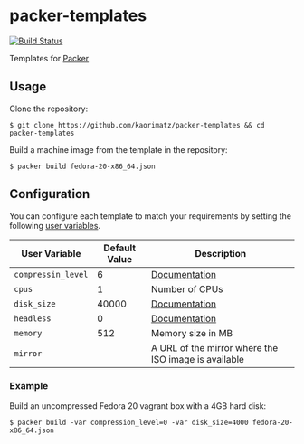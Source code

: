 # packer-templates

[![Build Status](http://img.shields.io/travis/kaorimatz/packer-templates.svg?style=flat)](https://travis-ci.org/kaorimatz/packer-templates)

Templates for [Packer](http://www.packer.io/)

## Usage

Clone the repository:

    $ git clone https://github.com/kaorimatz/packer-templates && cd packer-templates

Build a machine image from the template in the repository:

    $ packer build fedora-20-x86_64.json

## Configuration

You can configure each template to match your requirements by setting the following [user variables](https://packer.io/docs/templates/user-variables.html).

 User Variable      | Default Value | Description
--------------------|---------------|----------------------------------------------------------------------------------------
 `compressin_level` | 6             | [Documentation](https://packer.io/docs/post-processors/vagrant.html#compression_level)
 `cpus`             | 1             | Number of CPUs
 `disk_size`        | 40000         | [Documentation](https://packer.io/docs/builders/virtualbox-iso.html#disk_size)
 `headless`         | 0             | [Documentation](https://packer.io/docs/builders/virtualbox-iso.html#headless)
 `memory`           | 512           | Memory size in MB
 `mirror`           |               | A URL of the mirror where the ISO image is available

### Example

Build an uncompressed Fedora 20 vagrant box with a 4GB hard disk:

    $ packer build -var compression_level=0 -var disk_size=4000 fedora-20-x86_64.json
